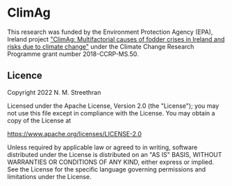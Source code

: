 # ClimAg

This research was funded by the Environment Protection Agency (EPA), Ireland project ["ClimAg: Multifactorial causes of fodder crises in Ireland and risks due to climate change"](https://www.ucc.ie/en/eel/projects/climag/) under the Climate Change Research Programme grant number 2018-CCRP-MS.50.

## Licence

Copyright 2022 N. M. Streethran

Licensed under the Apache License, Version 2.0 (the "License");
you may not use this file except in compliance with the License.
You may obtain a copy of the License at

  <https://www.apache.org/licenses/LICENSE-2.0>

Unless required by applicable law or agreed to in writing, software
distributed under the License is distributed on an "AS IS" BASIS,
WITHOUT WARRANTIES OR CONDITIONS OF ANY KIND, either express or implied.
See the License for the specific language governing permissions and
limitations under the License.
